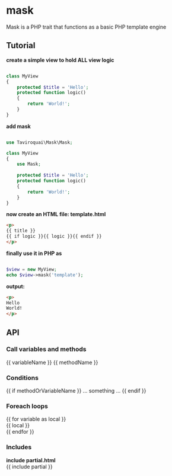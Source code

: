 # mask
Mask is a PHP trait that functions as a basic PHP template engine

## Tutorial

__create a simple view to hold ALL view logic__
```php

class MyView
{
    protected $title = 'Hello';
    protected function logic()
    {
        return 'World!';
    }
}
```

__add mask__
```php

use Taviroquai\Mask\Mask;

class MyView
{
    use Mask;
    
    protected $title = 'Hello';
    protected function logic()
    {
        return 'World!';
    }
}
```

__now create an HTML file: template.html__
```html
<p>
{{ title }}
{{ if logic }}{{ logic }}{{ endif }}
</p>
```

__finally use it in PHP as__
```php

$view = new MyView;
echo $view->mask('template');

```

__output:__
```html
<p>
Hello
World!
</p>
```

## API
### Call variables and methods
{{ variableName }}
{{ methodName }}

### Conditions
{{ if methodOrVariableName }}
... something ...
{{ endif }}

### Foreach loops
{{ for variable as local }}  
    {{ local }}  
{{ endfor }}  

### Includes
__include partial.html__  
{{ include partial }}
